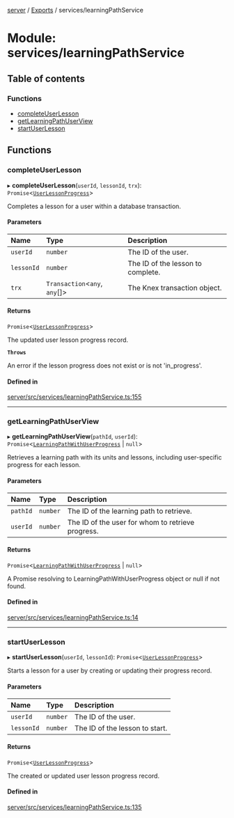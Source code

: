 [server](../README.md) / [Exports](../modules.md) / services/learningPathService

# Module: services/learningPathService

## Table of contents

### Functions

- [completeUserLesson](services_learningPathService.md#completeuserlesson)
- [getLearningPathUserView](services_learningPathService.md#getlearningpathuserview)
- [startUserLesson](services_learningPathService.md#startuserlesson)

## Functions

### completeUserLesson

▸ **completeUserLesson**(`userId`, `lessonId`, `trx`): `Promise`\<[`UserLessonProgress`](../interfaces/models_UserLessonProgress.UserLessonProgress.md)\>

Completes a lesson for a user within a database transaction.

#### Parameters

| Name | Type | Description |
| :------ | :------ | :------ |
| `userId` | `number` | The ID of the user. |
| `lessonId` | `number` | The ID of the lesson to complete. |
| `trx` | `Transaction`\<`any`, `any`[]\> | The Knex transaction object. |

#### Returns

`Promise`\<[`UserLessonProgress`](../interfaces/models_UserLessonProgress.UserLessonProgress.md)\>

The updated user lesson progress record.

**`Throws`**

An error if the lesson progress does not exist or is not 'in_progress'.

#### Defined in

[server/src/services/learningPathService.ts:155](https://github.com/niklas-joh/french-learning-platform/blob/f88c80a984d39a715bd427891d156cc94cff3831/server/src/services/learningPathService.ts#L155)

___

### getLearningPathUserView

▸ **getLearningPathUserView**(`pathId`, `userId`): `Promise`\<[`LearningPathWithUserProgress`](../interfaces/models_LearningPath.LearningPathWithUserProgress.md) \| ``null``\>

Retrieves a learning path with its units and lessons, including user-specific progress
for each lesson.

#### Parameters

| Name | Type | Description |
| :------ | :------ | :------ |
| `pathId` | `number` | The ID of the learning path to retrieve. |
| `userId` | `number` | The ID of the user for whom to retrieve progress. |

#### Returns

`Promise`\<[`LearningPathWithUserProgress`](../interfaces/models_LearningPath.LearningPathWithUserProgress.md) \| ``null``\>

A Promise resolving to LearningPathWithUserProgress object or null if not found.

#### Defined in

[server/src/services/learningPathService.ts:14](https://github.com/niklas-joh/french-learning-platform/blob/f88c80a984d39a715bd427891d156cc94cff3831/server/src/services/learningPathService.ts#L14)

___

### startUserLesson

▸ **startUserLesson**(`userId`, `lessonId`): `Promise`\<[`UserLessonProgress`](../interfaces/models_UserLessonProgress.UserLessonProgress.md)\>

Starts a lesson for a user by creating or updating their progress record.

#### Parameters

| Name | Type | Description |
| :------ | :------ | :------ |
| `userId` | `number` | The ID of the user. |
| `lessonId` | `number` | The ID of the lesson to start. |

#### Returns

`Promise`\<[`UserLessonProgress`](../interfaces/models_UserLessonProgress.UserLessonProgress.md)\>

The created or updated user lesson progress record.

#### Defined in

[server/src/services/learningPathService.ts:135](https://github.com/niklas-joh/french-learning-platform/blob/f88c80a984d39a715bd427891d156cc94cff3831/server/src/services/learningPathService.ts#L135)

